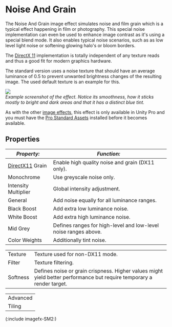 Noise And Grain
===============


The <span class=keyword>Noise And Grain</span> image effect simulates noise and film grain which is a typical effect happening in film or photography. This special noise implementation can even be used to enhance image contrast as it's using a special blend mode. It also enables typical noise scenarios, such as as low level light noise or softening glowing halo's or bloom borders.

The [DirectX 11](directx11.html) implementation is totally independent of any texture reads and thus a good fit for modern graphics hardware. 

The standard version uses a noise texture that should have an average luminance of 0.5 to prevent unwanted brightness changes of the resulting image. The used default texture is an example for this.

![](http://docwiki.hq.unity3d.com/uploads/Main/ImageEffects./NoiseAndGrain.png)  
_Example screenshot of the effect. Notice its smoothness, how it sticks mostly to bright and dark areas and that it has a distinct blue tint._

As with the other [image effects](comp-imageeffects.html), this effect is only available in Unity Pro and you must have the [Pro Standard Assets](howto-installstandardassets.html) installed before it becomes available.

Properties
----------



|**_Property:_** |**_Function:_** |
|--|--|
|<span class=component>[DirectX11](directx11.html) Grain</span> |Enable high quality noise and grain (DX11 only).|
|<span class=component>Monochrome</span> |Use greyscale noise only.|
|<span class=component>Intensity Multiplier</span> |Global intensity adjustment.|
|<span class=component>General</span> |Add noise equally for all luminance ranges.|
|<span class=component>Black Boost</span> |Add extra low luminance noise.|
|<span class=component>White Boost</span> |Add extra high luminance noise.|
|<span class=component>Mid Grey</span> |Defines ranges for high-level and low-level noise ranges above.|
|<span class=component>Color Weights</span> |Additionally tint noise.|


|  |  |
|--|--|
|<span class=component>Texture</span> |Texture used for non-DX11 mode.|
|<span class=component>Filter</span> |Texture filtering.|
|<span class=component>Softness</span> |Defines noise or grain crispness. Higher values might yield better performance but require temporary a render target.|


|  |
|--|
|<span class=component>Advanced</span> |
|<span class=component>Tiling</span> |Noise pattern tiling (can be tweaked for all color channels individually when in non-DX11 texture mode).|

(:include imagefx-SM2:)

